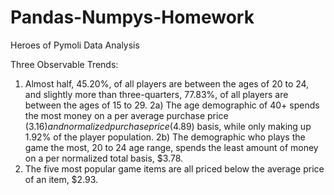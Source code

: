 # Pandas-Numpys-Homework
Heroes of Pymoli Data Analysis

Three Observable Trends:
1) Almost half, 45.20%, of all players are between the ages of 20 to 24, and slightly more than three-quarters, 77.83%, of all players are between the ages of 15 to 29.
2a) The age demographic of 40+ spends the most money on a per average purchase price ($3.16) and normalized purchase price ($4.89) basis, while only making up 1.92% of the player population.
2b) The demographic who plays the game the most, 20 to 24 age range, spends the least amount of money on a per normalized total basis, $3.78.
3) The five most popular game items are all priced below the average price of an item, $2.93.
